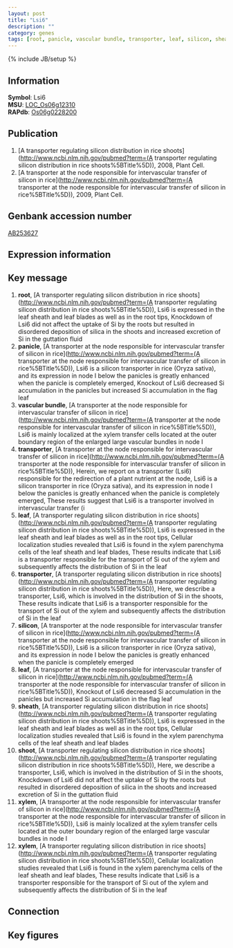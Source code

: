```yaml
---
layout: post
title: "Lsi6"
description: ""
category: genes
tags: [root, panicle, vascular bundle, transporter, leaf, silicon, sheath, shoot, xylem]
---
```

{% include JB/setup %}

## Information
__Symbol__: Lsi6  
__MSU__: [LOC_Os06g12310](http://rice.plantbiology.msu.edu/cgi-bin/ORF_infopage.cgi?orf=LOC_Os06g12310)  
__RAPdb__: [Os06g0228200](http://rapdb.dna.affrc.go.jp/viewer/gbrowse_details/irgsp1?name=Os06g0228200)  

## Publication
1. [A transporter regulating silicon distribution in rice shoots](http://www.ncbi.nlm.nih.gov/pubmed?term=(A transporter regulating silicon distribution in rice shoots%5BTitle%5D)), 2008, Plant Cell.
2. [A transporter at the node responsible for intervascular transfer of silicon in rice](http://www.ncbi.nlm.nih.gov/pubmed?term=(A transporter at the node responsible for intervascular transfer of silicon in rice%5BTitle%5D)), 2009, Plant Cell.

## Genbank accession number
[AB253627](http://www.ncbi.nlm.nih.gov/nuccore/AB253627)

## Expression information

## Key message
1. __root__, [A transporter regulating silicon distribution in rice shoots](http://www.ncbi.nlm.nih.gov/pubmed?term=(A transporter regulating silicon distribution in rice shoots%5BTitle%5D)),  Lsi6 is expressed in the leaf sheath and leaf blades as well as in the root tips, Knockdown of Lsi6 did not affect the uptake of Si by the roots but resulted in disordered deposition of silica in the shoots and increased excretion of Si in the guttation fluid
2. __panicle__, [A transporter at the node responsible for intervascular transfer of silicon in rice](http://www.ncbi.nlm.nih.gov/pubmed?term=(A transporter at the node responsible for intervascular transfer of silicon in rice%5BTitle%5D)),  Lsi6 is a silicon transporter in rice (Oryza sativa), and its expression in node I below the panicles is greatly enhanced when the panicle is completely emerged, Knockout of Lsi6 decreased Si accumulation in the panicles but increased Si accumulation in the flag leaf
3. __vascular bundle__, [A transporter at the node responsible for intervascular transfer of silicon in rice](http://www.ncbi.nlm.nih.gov/pubmed?term=(A transporter at the node responsible for intervascular transfer of silicon in rice%5BTitle%5D)),  Lsi6 is mainly localized at the xylem transfer cells located at the outer boundary region of the enlarged large vascular bundles in node I
4. __transporter__, [A transporter at the node responsible for intervascular transfer of silicon in rice](http://www.ncbi.nlm.nih.gov/pubmed?term=(A transporter at the node responsible for intervascular transfer of silicon in rice%5BTitle%5D)),  Herein, we report on a transporter (Lsi6) responsible for the redirection of a plant nutrient at the node, Lsi6 is a silicon transporter in rice (Oryza sativa), and its expression in node I below the panicles is greatly enhanced when the panicle is completely emerged, These results suggest that Lsi6 is a transporter involved in intervascular transfer (i
5. __leaf__, [A transporter regulating silicon distribution in rice shoots](http://www.ncbi.nlm.nih.gov/pubmed?term=(A transporter regulating silicon distribution in rice shoots%5BTitle%5D)),  Lsi6 is expressed in the leaf sheath and leaf blades as well as in the root tips, Cellular localization studies revealed that Lsi6 is found in the xylem parenchyma cells of the leaf sheath and leaf blades, These results indicate that Lsi6 is a transporter responsible for the transport of Si out of the xylem and subsequently affects the distribution of Si in the leaf
6. __transporter__, [A transporter regulating silicon distribution in rice shoots](http://www.ncbi.nlm.nih.gov/pubmed?term=(A transporter regulating silicon distribution in rice shoots%5BTitle%5D)),  Here, we describe a transporter, Lsi6, which is involved in the distribution of Si in the shoots, These results indicate that Lsi6 is a transporter responsible for the transport of Si out of the xylem and subsequently affects the distribution of Si in the leaf
7. __silicon__, [A transporter at the node responsible for intervascular transfer of silicon in rice](http://www.ncbi.nlm.nih.gov/pubmed?term=(A transporter at the node responsible for intervascular transfer of silicon in rice%5BTitle%5D)),  Lsi6 is a silicon transporter in rice (Oryza sativa), and its expression in node I below the panicles is greatly enhanced when the panicle is completely emerged
8. __leaf__, [A transporter at the node responsible for intervascular transfer of silicon in rice](http://www.ncbi.nlm.nih.gov/pubmed?term=(A transporter at the node responsible for intervascular transfer of silicon in rice%5BTitle%5D)),  Knockout of Lsi6 decreased Si accumulation in the panicles but increased Si accumulation in the flag leaf
9. __sheath__, [A transporter regulating silicon distribution in rice shoots](http://www.ncbi.nlm.nih.gov/pubmed?term=(A transporter regulating silicon distribution in rice shoots%5BTitle%5D)),  Lsi6 is expressed in the leaf sheath and leaf blades as well as in the root tips, Cellular localization studies revealed that Lsi6 is found in the xylem parenchyma cells of the leaf sheath and leaf blades
10. __shoot__, [A transporter regulating silicon distribution in rice shoots](http://www.ncbi.nlm.nih.gov/pubmed?term=(A transporter regulating silicon distribution in rice shoots%5BTitle%5D)),  Here, we describe a transporter, Lsi6, which is involved in the distribution of Si in the shoots, Knockdown of Lsi6 did not affect the uptake of Si by the roots but resulted in disordered deposition of silica in the shoots and increased excretion of Si in the guttation fluid
11. __xylem__, [A transporter at the node responsible for intervascular transfer of silicon in rice](http://www.ncbi.nlm.nih.gov/pubmed?term=(A transporter at the node responsible for intervascular transfer of silicon in rice%5BTitle%5D)),  Lsi6 is mainly localized at the xylem transfer cells located at the outer boundary region of the enlarged large vascular bundles in node I
12. __xylem__, [A transporter regulating silicon distribution in rice shoots](http://www.ncbi.nlm.nih.gov/pubmed?term=(A transporter regulating silicon distribution in rice shoots%5BTitle%5D)),  Cellular localization studies revealed that Lsi6 is found in the xylem parenchyma cells of the leaf sheath and leaf blades, These results indicate that Lsi6 is a transporter responsible for the transport of Si out of the xylem and subsequently affects the distribution of Si in the leaf

## Connection

## Key figures


